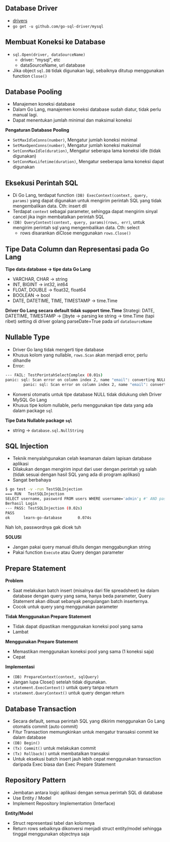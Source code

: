 ## Database Driver
- [drivers](golang.org/s/sqldrivers)
- `go get -u github.com/go-sql-driver/mysql`

## Membuat Koneksi ke Database
- `sql.Open(driver, dataSourceName)`
  - driver: "mysql", etc
  - dataSourceName, url database
- Jika object `sql.DB` tidak digunakan lagi, sebaiknya ditutup menggunakan function `Close()`

## Database Pooling
- Manajemen koneksi database
- Dalam Go Lang, manajemen koneksi database sudah diatur, tidak perlu manual lagi.
- Dapat menentukan jumlah minimal dan maksimal koneksi

**Pengaturan Database Pooling**
- `SetMaxIdleConns(number)`, Mengatur jumlah koneksi minimal
- `SetMaxOpenConns(number)`, Mengatur jumlah koneksi maksimal
- `SetConnMaxIdle(duration)`, Mengatur seberapa lama koneksi idle (tidak digunakan)
- `SetConnMaxLifetime(duration)`, Mengatur seeberapa lama koneksi dapat digunakan

## Eksekusi Perintah SQL
- Di Go Lang, terdapat function `(DB) ExecContext(context, query, params)` yang dapat digunakan untuk mengirim perintah SQL yang tidak mengembalikan data. Cth: insert dll
- Terdapat `context` sebagai parameter, sehingga dapat mengirim sinyal cancel jika ingin membatalkan perintah SQL
- `(DB) QueryContext(context, query, params)(rows, err)`, untuk mengirim perintah sql yang mengembalikan data. Cth: select
  - rows disarankan diClose menggunakan `rows.Close()`

## Tipe Data Column dan Representasi pada Go Lang
**Tipe data database -> tipe data Go Lang**
- VARCHAR, CHAR -> string
- INT, BIGINT -> int32, int64
- FLOAT, DOUBLE -> float32, float64
- BOOLEAN -> bool
- DATE, DATETIME, TIME, TIMESTAMP -> time.Time

**Driver Go Lang secara default tidak support time.Time**
Strategi:
DATE, DATETIME, TIMESTAMP -> []byte -> parsing ke string -> time.Time (tapi ribet)
setting  di driver golang parseDate=True pada url `dataSourceName`


## Nullable Type
- Driver Go lang tidak mengerti tipe database
- Khusus kolom yang nullable, `rows.Scan` akan menjadi error, perlu dihandle
- Error:

```bash
--- FAIL: TestPerintahSelectComplex (0.01s)
panic: sql: Scan error on column index 2, name "email": converting NULL to string is unsupported [recovered]
        panic: sql: Scan error on column index 2, name "email": converting NULL to string is unsupported
```
- Konversi otomatis untuk tipe database NULL tidak didukung oleh Driver MySQL Go Lang
- Khusus tipe kolom nullable, perlu menggunakan tipe data yang ada dalam package `sql`

**Tipe Data Nullable package `sql`**
- string -> `database.sql.NullString`

## SQL Injection
- Teknik menyalahgunakan celah keamanan dalam lapisan database aplikasi
- Dilakukan dengan mengirim input dari user dengan perintah yg salah (tidak sesuai dengan hasil SQL yang ada di program aplikasi)
- Sangat berbahaya

```bash
$ go test -v -run TestSQLInjection
=== RUN   TestSQLInjection
SELECT username, password FROM users WHERE username='admin'; #' AND password='ngawur' LIMIT 1
Berhasil Login
--- PASS: TestSQLInjection (0.02s)
PASS
ok      learn-go-database       0.074s
```
Nah loh, passwordnya gak dicek tuh

**SOLUSI**
- Jangan pakai query manual ditulis dengan menggabungkan string
- Pakai function `Execute` atau Query dengan parameter

## Prepare Statement
**Problem**
- Saat melakukan batch insert (misalnya dari file spreadsheet) ke dalam database dengan query yang sama, hanya beda parameter, Query Statement akan dibuat sebanyak pengulangan batch inserternya.
- Cocok untuk query yang menggunakan parameter

**Tidak Menggunakan Prepare Statement**
- Tidak dapat dipastikan menggunakan koneksi pool yang sama
- Lambat

**Menggunakan Prepare Statement**
- Memastikan menggunakan koneksi pool yang sama (1 koneksi saja)
- Cepat

**Implementasi**
- `(DB) PrepareContext(context, sqlQuery)`
- Jangan lupa Close() setelah tidak digunakan. 
- `statement.ExecContext()` untuk query tanpa return
- `statement.QueryContext()` untuk query dengan return

## Database Transaction
- Secara default, semua perintah SQL yang dikirim menggunakan Go Lang otomatis commit (auto commit)
- Fitur Transaction memungkinkan untuk mengatur transaksi commit ke dalam database
- `(DB) Begin()`
- `(Tx) Commit()` untuk melakukan commit
- `(Tx) Rollback()` untuk membatalkan transaksi
- Untuk eksekusi batch insert jauh lebih cepat menggunakan transaction daripada Exec biasa dan Exec Prepare Statement

## Repository Pattern
- Jembatan antara logic aplikasi dengan semua perintah SQL di database
- Use Entity / Model
- Implement Repository Implementation (Interface)

**Entity/Model**
- Struct representasi tabel dan kolomnya
- Return rows sebaiknya dikonversi menjadi struct entity/model sehingga tinggal menggunakan objectnya saja
